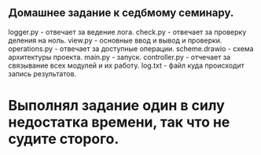 ## Домашнее задание к седбмому семинару.

logger.py - отвечает за ведение лога.
check.py - отвечает за проверку деления на ноль.
view.py - основные ввод и вывод и проверки.
operations.py - отвечает за доступные операции.
scheme.drawio - схема архитектуры проекта.
main.py - запуск.
controller.py - отчечает за связывание всех модулей и их работу.
log.txt - файл куда происходит запись результатов.

# Выполнял задание один в силу недостатка времени, так что не судите сторого.
